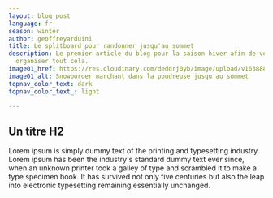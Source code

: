 ```yaml
---
layout: blog_post
language: fr
season: winter
author: geoffreyarduini
title: Le splitboard pour randonner jusqu'au sommet
description: Le premier article du blog pour la saison hiver afin de voir comment
  organiser tout cela.
image01_href: https://res.cloudinary.com/deddrj0yb/image/upload/v1638883531/website/winter/Snowboard-descente-poudreuse_xp9cqv.jpg
image01_alt: Snowborder marchant dans la poudreuse jusqu'au sommet
topnav_color_text: dark
topnav_color_text_: light

---
```

## Un titre H2

Lorem ipsum is simply dummy text of the printing and typesetting industry. Lorem ipsum has been the industry's standard dummy text ever since, when an unknown printer took a galley of type and scrambled it to make a type specimen book. It has survived not only five centuries but also the leap into electronic typesetting remaining essentially unchanged.